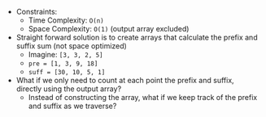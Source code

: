 - Constraints:
    - Time Complexity: `O(n)`
    - Space Complexity: `O(1)` (output array excluded)
- Straight forward solution is to create arrays that calculate the prefix and suffix sum (not space optimized)
    - Imagine: `[3, 3, 2, 5]`
    - `pre = [1, 3, 9, 18]`
    - `suff = [30, 10, 5, 1]`
- What if we only need to count at each point the prefix and suffix, directly using the output array?
    - Instead of constructing the array, what if we keep track of the prefix and suffix as we traverse?